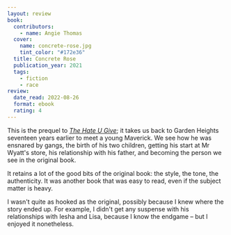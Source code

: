 ```yaml
---
layout: review
book:
  contributors:
    - name: Angie Thomas
  cover:
    name: concrete-rose.jpg
    tint_color: "#172e36"
  title: Concrete Rose
  publication_year: 2021
  tags:
    - fiction
    - race
review:
  date_read: 2022-08-26
  format: ebook
  rating: 4
---
```


This is the prequel to [*The Hate U Give*](/reviews/the-hate-u-give/); it takes us back to Garden Heights seventeen years earlier to meet a young Maverick.
We see how he was ensnared by gangs, the birth of his two children, getting his start at Mr Wyatt's store, his relationship with his father, and becoming the person we see in the original book.

It retains a lot of the good bits of the original book: the style, the tone, the authenticity.
It was another book that was easy to read, even if the subject matter is heavy.

I wasn't quite as hooked as the original, possibly because I knew where the story ended up.
For example, I didn't get any suspense with his relationships with Iesha and Lisa, because I know the endgame – but I enjoyed it nonetheless.

